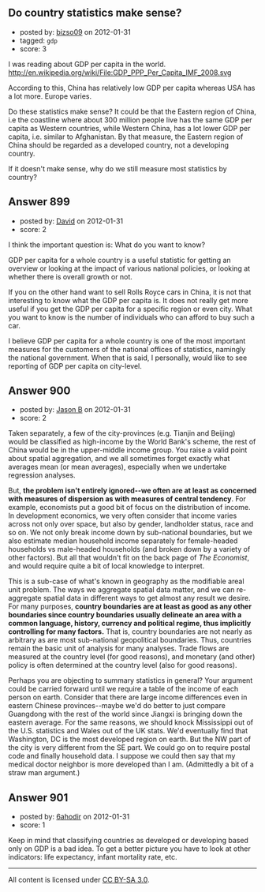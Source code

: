 ## Do country statistics make sense?

- posted by: [bizso09](https://stackexchange.com/users/-1/342-bizso09) on 2012-01-31
- tagged: `gdp`
- score: 3

I was reading about GDP per capita in the world. http://en.wikipedia.org/wiki/File:GDP_PPP_Per_Capita_IMF_2008.svg

According to this, China has relatively low GDP per capita whereas USA has a lot more. Europe varies.

Do these statistics make sense? It could be that the Eastern region of China, i.e the coastline where about 300 million people live has the same GDP per capita as Western countries, while Western China, has a lot lower GDP per capita, i.e. similar to Afghanistan. By that measure, the Eastern region of China should be regarded as a developed country, not a developing country. 

If it doesn't make sense, why do we still measure most statistics by country?


## Answer 899

- posted by: [David](https://stackexchange.com/users/-1/114-david) on 2012-01-31
- score: 2

I think the important question is: What do you want to know?

GDP per capita for a whole country is a useful statistic for getting an overview or looking at the impact of various national policies, or looking at whether there is overall growth or not.

If you on the other hand want to sell Rolls Royce cars in China, it is not that interesting to know what the GDP per capita is. It does not really get more useful if you get the GDP per capita for a specific region or even city. What you want to know is the number of individuals who can afford to buy such a car.

I believe GDP per capita for a whole country is one of the most important measures for the customers of the national offices of statistics, namingly the national government. When that is said, I personally, would like to see reporting of GDP per capita on city-level.


## Answer 900

- posted by: [Jason B](https://stackexchange.com/users/-1/26-jason-b) on 2012-01-31
- score: 2

Taken separately, a few of the city-provinces (e.g. Tianjin and Beijing) would be classified as high-income by the World Bank's scheme, the rest of China would be in the upper-middle income group.  You raise a valid point about spatial aggregation, and we all sometimes forget exactly what averages mean (or mean averages), especially when we undertake regression analyses. 

But, **the problem isn't entirely ignored--we often are at least as concerned with measures of dispersion as with measures of central tendency**. For example, economists put a good bit of focus on the distribution of income.  In development economics, we very often consider that income varies across not only over space, but also by gender, landholder status, race and so on.  We not only break income down by sub-national boundaries, but we also estimate median household income separately for female-headed households vs male-headed households (and broken down by a variety of other factors). But all that wouldn't fit on the back page of *The Economist*, and would require quite a bit of local knowledge to interpret.

This is a sub-case of what's known in geography as the modifiable areal unit problem.  The ways we aggregate spatial data matter, and we can re-aggregate spatial data in different ways to get almost any result we desire.  For many purposes, **country boundaries are at least as good as any other boundaries since country boundaries usually delineate an area with a common language, history, currency and political regime, thus implicitly controlling for many factors.**  That is, country boundaries are not nearly as arbitrary as are most sub-national geopolitical boundaries.   Thus, countries remain the basic unit of analysis for many analyses.  Trade flows are measured at the country level (for good reasons), and monetary (and other) policy is often determined at the country level (also for good reasons). 

Perhaps you are objecting to summary statistics in general?  Your argument could be carried forward until we require a table of the income of each person on earth.  Consider that there are large income differences even in eastern Chinese provinces--maybe we'd do better to just compare Guangdong with the rest of the world since Jiangxi is bringing down the eastern average.  For the same reasons, we should knock Mississippi out of the U.S. statistics and Wales out of the UK stats. We'd eventually find that Washington, DC is the most developed region on earth.  But the NW part of the city is very different from the SE part.  We could go on to require postal code and finally household data.  I suppose we could then say that my medical doctor neighbor is more developed than I am.  (Admittedly a bit of a straw man argument.)





## Answer 901

- posted by: [6ahodir](https://stackexchange.com/users/-1/642-6ahodir) on 2012-01-31
- score: 1

Keep in mind that classifying countries as developed or developing based only on GDP is a bad idea. To get a better picture you have to look at other indicators: life expectancy, infant mortality rate, etc.



---

All content is licensed under [CC BY-SA 3.0](https://creativecommons.org/licenses/by-sa/3.0/).
